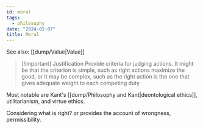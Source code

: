 ```yaml
---
id: moral
tags:
  - philosophy
date: "2024-02-07"
title: Moral
---
```


See also: [[dump/Value|Value]]

> [!important] Justification
> Provide criteria for judging actions. It might be that the criterion is simple, such as right actions maximize the good, or it may be complex, such as the right action is the one that gives adequate weight to each competing duty

Most notable are Kant's [[dump/Philosophy and Kant|deontological ethics]], utilitarianism, and virtue ethics.

Considering what is right? or provides the account of wrongness, permissibility.
